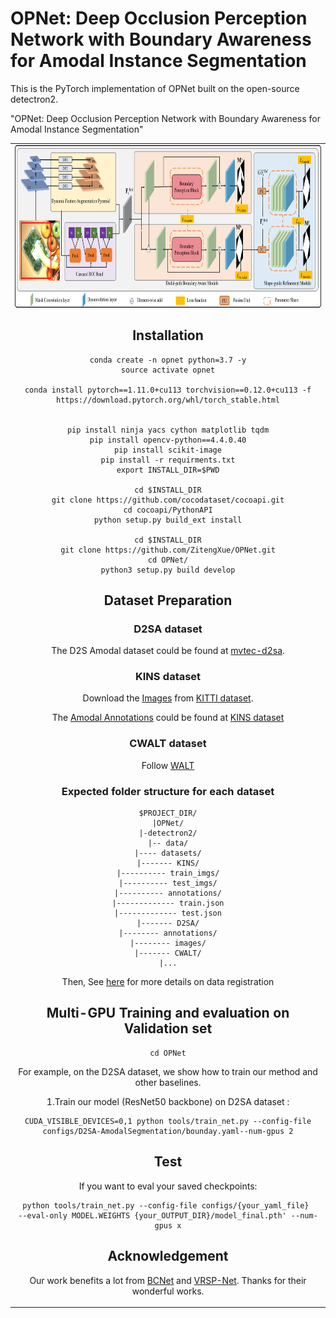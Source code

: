 # OPNet: Deep Occlusion Perception Network with Boundary Awareness for Amodal Instance Segmentation

This is the PyTorch  implementation of OPNet built on the open-source detectron2.

"OPNet: Deep Occlusion Perception Network with Boundary Awareness for Amodal Instance Segmentation"

<table>
    <tr>
        <td><center><img src="OPNet.png" height="260">



## Installation

```
conda create -n opnet python=3.7 -y
source activate opnet
 
conda install pytorch==1.11.0+cu113 torchvision==0.12.0+cu113 -f https://download.pytorch.org/whl/torch_stable.html
 

pip install ninja yacs cython matplotlib tqdm
pip install opencv-python==4.4.0.40
pip install scikit-image
pip install -r requirments.txt
export INSTALL_DIR=$PWD
 
cd $INSTALL_DIR
git clone https://github.com/cocodataset/cocoapi.git
cd cocoapi/PythonAPI
python setup.py build_ext install
 
cd $INSTALL_DIR
git clone https://github.com/ZitengXue/OPNet.git
cd OPNet/
python3 setup.py build develop
```


## Dataset Preparation

### D2SA dataset

The D2S Amodal dataset could be found at [mvtec-d2sa](https://www.mvtec.com/company/research/datasets/mvtec-d2s/).

### KINS dataset

Download the [Images](http://www.cvlibs.net/download.php?file=data_object_image_2.zip)
from [KITTI dataset](http://www.cvlibs.net/datasets/kitti/eval_object.php?obj_benchmark=2d). 

The [Amodal Annotations](https://drive.google.com/drive/folders/1FuXz1Rrv5rrGG4n7KcQHVWKvSyr3Tkyo?usp=sharing)
could be found at [KINS dataset](https://github.com/qqlu/Amodal-Instance-Segmentation-through-KINS-Dataset)

### CWALT dataset

Follow [WALT](https://github.com/dineshreddy91/WALT)

### Expected folder structure for each dataset

```
$PROJECT_DIR/
|OPNet/
|-detectron2/
|-- data/
|---- datasets/
|------- KINS/
|---------- train_imgs/
|---------- test_imgs/
|---------- annotations/
|------------- train.json
|------------- test.json
|------- D2SA/
|-------- annotations/
|-------- images/
|------- CWALT/
|...
```

Then, See [here](detectron2/data/datasets/builtin.py) for more details on data registration

## Multi-GPU Training and evaluation on Validation set

```
cd OPNet
```

For example, on the D2SA dataset, we show how to train our method and other baselines.

1.Train our model (ResNet50 backbone) on D2SA dataset :

```
CUDA_VISIBLE_DEVICES=0,1 python tools/train_net.py --config-file configs/D2SA-AmodalSegmentation/bounday.yaml--num-gpus 2
```


## Test

If you want to eval your saved checkpoints:

```
python tools/train_net.py --config-file configs/{your_yaml_file} 
--eval-only MODEL.WEIGHTS {your_OUTPUT_DIR}/model_final.pth' --num-gpus x
```

## Acknowledgement

Our work benefits a lot from [BCNet](https://github.com/lkeab/BCNet) and [VRSP-Net](https://github.com/YutingXiao/Amodal-Segmentation-Based-on-Visible-Region-Segmentation-and-Shape-Prior). Thanks for their wonderful works.
